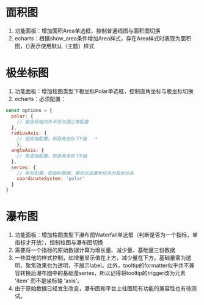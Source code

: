 # 面积图



1. 功能面板：增加面积Area单选框，控制普通线图与面积图切换
2. echarts：根据show_area条件增加Area样式，存在Area样式时表现为面积图，{}表示使用默认（主题）样式

# 极坐标图



1. 功能面板：增加柱图类型下极坐标Polar单选框，控制直角坐标与极坐标切换
2. echarts：必须配置：

```js
const options = {
  polar: {
    // 极坐标轴内外半径与圆心等配置
  },
  radiusAxis: {
  	// 径向轴配置，即直角坐标下Y轴	*
	},
  angleAxis: {
    // 角度轴配置，即直角坐标下X轴
  },
  series: {
    // 系列配置，即指标数据，需显示设置坐标系为极坐标系
    coordinateSystem: 'polar'
  }
}
```



# 瀑布图



1. 功能面板：增加柱图类型下瀑布图Waterfall单选框（判断是否为一个指标，单指标才开放），控制柱图与瀑布图切换
2. 需要将一个指标的原始数据计算为增长量、减少量、基础量三份数据
3. 一些其他的样式控制，如增量显示值在上方，减少量在下方。基础量需为透明，聚焦效果也为透明，不展示label。此外，tooltip的formatter似乎并不兼容转换后瀑布图中的基础量series，所以记得将tooltip的trigger改为元素 'item' 而不是坐标轴 'axis'。
4. 由于原始数据已经发生改变，瀑布图和平台上柱图现有功能的兼容性也有待测试。